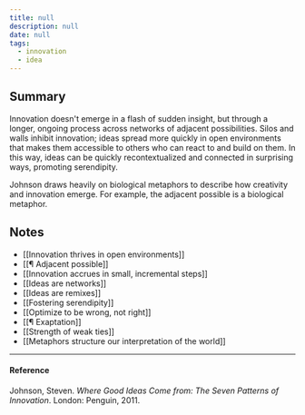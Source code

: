 ```yaml
---
title: null
description: null
date: null
tags:
  - innovation
  - idea
---
```


## Summary

Innovation doesn't emerge in a flash of sudden insight, but through a longer, ongoing process across networks of adjacent possibilities. Silos and walls inhibit innovation; ideas spread more quickly in open environments that makes them accessible to others who can react to and build on them. In this way, ideas can be quickly recontextualized and connected in surprising ways, promoting serendipity.

Johnson draws heavily on biological metaphors to describe how creativity and innovation emerge. For example, the adjacent possible is a biological metaphor.

## Notes

- [[Innovation thrives in open environments]]
- [[¶ Adjacent possible]]
- [[Innovation accrues in small, incremental steps]]
- [[Ideas are networks]]
- [[Ideas are remixes]]
- [[Fostering serendipity]]
- [[Optimize to be wrong, not right]]
- [[¶ Exaptation]]
- [[Strength of weak ties]]
- [[Metaphors structure our interpretation of the world]]

---

#### Reference

Johnson, Steven. _Where Good Ideas Come from: The Seven Patterns of Innovation_. London: Penguin, 2011.
